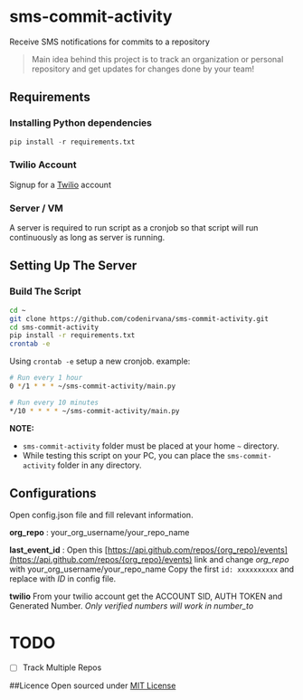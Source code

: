 # sms-commit-activity
Receive SMS notifications for commits to a repository

> Main idea behind this project is to track an organization or personal repository and get updates for changes done by your team!


## Requirements

### Installing Python dependencies
```python
pip install -r requirements.txt
```
### Twilio Account
Signup for a [Twilio](https://www.twilio.com) account

### Server / VM
A server is required to run script as a cronjob so that script will run continuously as long as server is running.


## Setting Up The Server

### Build The Script
```bash
cd ~
git clone https://github.com/codenirvana/sms-commit-activity.git
cd sms-commit-activity
pip install -r requirements.txt
crontab -e
```

Using ```crontab -e``` setup a new cronjob.
example:
```bash
# Run every 1 hour
0 */1 * * * ~/sms-commit-activity/main.py

# Run every 10 minutes
*/10 * * * * ~/sms-commit-activity/main.py
```

**NOTE:**
* ```sms-commit-activity``` folder must be placed at your home ```~``` directory.
* While testing this script on your PC, you can place the ```sms-commit-activity``` folder in any directory.


## Configurations
Open config.json file and fill relevant information.

**org_repo** : your_org_username/your_repo_name

**last_event_id** : Open this [https://api.github.com/repos/{org_repo}/events](https://api.github.com/repos/{org_repo}/events) link  and change *org_repo* with your_org_username/your_repo_name
Copy the first ```id: xxxxxxxxxx``` and replace with *ID* in config file.

**twilio**
From your twilio account get the ACCOUNT SID, AUTH TOKEN and Generated Number.
*Only verified numbers will work in number_to*

TODO
====
- [ ] Track Multiple Repos


##Licence
Open sourced under [MIT License](LICENSE)
